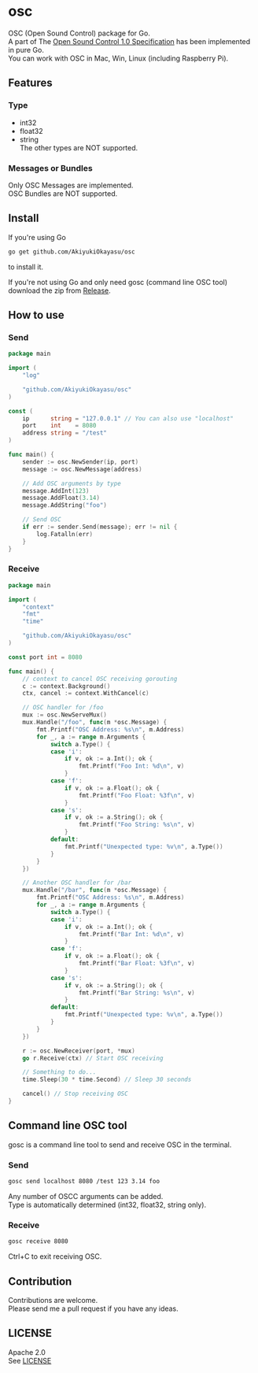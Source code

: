 # osc  

OSC (Open Sound Control) package for Go.  
A part of The [Open Sound Control 1.0 Specification](http://opensoundcontrol.org/spec-1_0) has been implemented in pure Go.  
You can work with OSC in Mac, Win, Linux (including Raspberry Pi).  

## Features  

### Type  
- int32  
- float32  
- string  
The other types are NOT supported.  

### Messages or Bundles  
Only OSC Messages are implemented.  
OSC Bundles are NOT supported.  

## Install  

If you're using Go  
```bash
go get github.com/AkiyukiOkayasu/osc
```
to install it.  

If you're not using Go and only need gosc (command line OSC tool) download the zip from [Release](AkiyukiOkayasu/osc/releases/latest/download/gosc.zip).  

  
## How to use  

### Send  
```Go
package main

import (
	"log"

	"github.com/AkiyukiOkayasu/osc"
)

const (
	ip      string = "127.0.0.1" // You can also use "localhost"
	port    int    = 8080
	address string = "/test"
)

func main() {
	sender := osc.NewSender(ip, port)
	message := osc.NewMessage(address)

	// Add OSC arguments by type
	message.AddInt(123)
	message.AddFloat(3.14)
	message.AddString("foo")

	// Send OSC
	if err := sender.Send(message); err != nil {
		log.Fatalln(err)
	}
}

```

### Receive  
```Go
package main

import (
	"context"
	"fmt"
	"time"

	"github.com/AkiyukiOkayasu/osc"
)

const port int = 8080

func main() {
	// context to cancel OSC receiving gorouting
	c := context.Background()
	ctx, cancel := context.WithCancel(c)

	// OSC handler for /foo
	mux := osc.NewServeMux()
	mux.Handle("/foo", func(m *osc.Message) {
		fmt.Printf("OSC Address: %s\n", m.Address)
		for _, a := range m.Arguments {
			switch a.Type() {
			case 'i':
				if v, ok := a.Int(); ok {
					fmt.Printf("Foo Int: %d\n", v)
				}
			case 'f':
				if v, ok := a.Float(); ok {
					fmt.Printf("Foo Float: %3f\n", v)
				}
			case 's':
				if v, ok := a.String(); ok {
					fmt.Printf("Foo String: %s\n", v)
				}
			default:
				fmt.Printf("Unexpected type: %v\n", a.Type())
			}
		}
	})

	// Another OSC handler for /bar
	mux.Handle("/bar", func(m *osc.Message) {
		fmt.Printf("OSC Address: %s\n", m.Address)
		for _, a := range m.Arguments {
			switch a.Type() {
			case 'i':
				if v, ok := a.Int(); ok {
					fmt.Printf("Bar Int: %d\n", v)
				}
			case 'f':
				if v, ok := a.Float(); ok {
					fmt.Printf("Bar Float: %3f\n", v)
				}
			case 's':
				if v, ok := a.String(); ok {
					fmt.Printf("Bar String: %s\n", v)
				}
			default:
				fmt.Printf("Unexpected type: %v\n", a.Type())
			}
		}
	})

	r := osc.NewReceiver(port, *mux)
	go r.Receive(ctx) // Start OSC receiving

	// Something to do...
	time.Sleep(30 * time.Second) // Sleep 30 seconds

	cancel() // Stop receiving OSC
}

```

## Command line OSC tool  

gosc is a command line tool to send and receive OSC in the terminal.  

### Send  
```bash
gosc send localhost 8080 /test 123 3.14 foo
```
Any number of OSCC arguments can be added.  
Type is automatically determined (int32, float32, string only).  

### Receive  
```bash
gosc receive 8080
```
Ctrl+C to exit receiving OSC.  

## Contribution  

Contributions are welcome.  
Please send me a pull request if you have any ideas.  

## LICENSE  

Apache 2.0  
See [LICENSE](LICENSE)  
